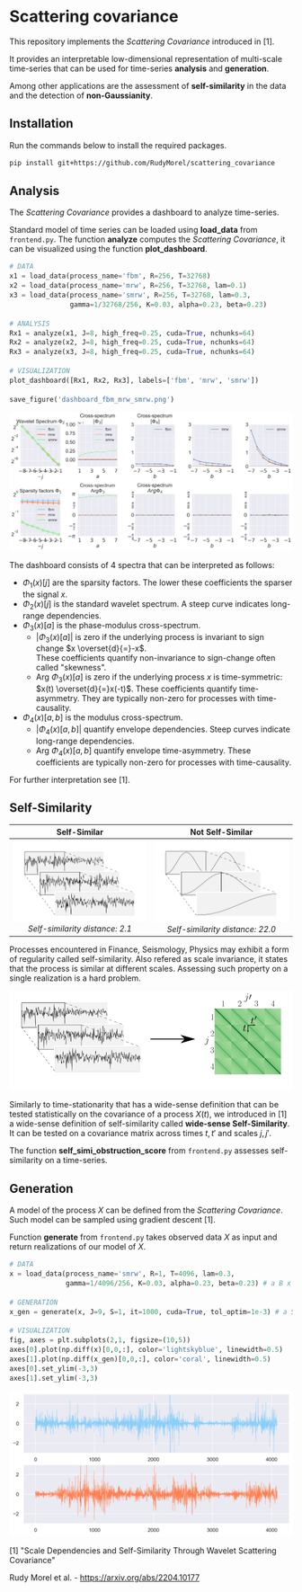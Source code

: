# Scattering covariance

This repository implements the *Scattering Covariance* introduced in [1].

It provides an interpretable low-dimensional representation of multi-scale time-series that can be used for time-series **analysis** and **generation**.

Among other applications are the assessment of **self-similarity** in the data and the detection of **non-Gaussianity**.

## Installation

Run the commands below to install the required packages.

```bash
pip install git+https://github.com/RudyMorel/scattering_covariance
```

## Analysis

The *Scattering Covariance* provides a dashboard to analyze time-series.

Standard model of time series can be loaded using **load_data** from `frontend.py`. The function **analyze** computes the *Scattering Covariance*, it can be visualized using the function **plot_dashboard**.

```python
# DATA
x1 = load_data(process_name='fbm', R=256, T=32768)
x2 = load_data(process_name='mrw', R=256, T=32768, lam=0.1)
x3 = load_data(process_name='smrw', R=256, T=32768, lam=0.3, 
               gamma=1/32768/256, K=0.03, alpha=0.23, beta=0.23)

# ANALYSIS
Rx1 = analyze(x1, J=8, high_freq=0.25, cuda=True, nchunks=64)
Rx2 = analyze(x2, J=8, high_freq=0.25, cuda=True, nchunks=64)
Rx3 = analyze(x3, J=8, high_freq=0.25, cuda=True, nchunks=64)

# VISUALIZATION
plot_dashboard([Rx1, Rx2, Rx3], labels=['fbm', 'mrw', 'smrw'])

save_figure('dashboard_fbm_mrw_smrw.png')
```

![alt text](illustration/dashboard_fbm_mrw_smrw.png "Scattering Spectra comparison")

The dashboard consists of 4 spectra that can be interpreted as follows:
- $\Phi_1(x)[j]$ are the sparsity factors. The lower these coefficients the sparser the signal $x$.
- $\Phi_2(x)[j]$ is the standard wavelet spectrum. A steep curve indicates long-range dependencies.
-  $\Phi_3(x)[a]$ is the phase-modulus cross-spectrum. 
    - $|\Phi_3(x)[a]|$ is zero if the underlying process is invariant to sign change $x \overset{d}{=}-x$. \
    These coefficients quantify non-invariance to sign-change often called "skewness".
    - Arg $\Phi_3(x)[a]$ is zero if the underlying process $x$ is time-symmetric: $x(t) \overset{d}{=}x(-t)$. 
    These coefficients quantify time-asymmetry. They are typically non-zero for processes with time-causality.
-  $\Phi_4(x)[a,b]$ is the modulus cross-spectrum. 
    - $|\Phi_4(x)[a,b]|$ quantify envelope dependencies. Steep curves indicate long-range dependencies.
    - Arg $\Phi_4(x)[a,b]$ quantify envelope time-asymmetry. These coefficients are typically non-zero for processes with time-causality.

For further interpretation see [1].

## Self-Similarity
Self-Similar             |  Not Self-Similar
:-------------------------:|:-------------------------:
![alt text](illustration/self_similar.png "Self-Similar example") *Self-similarity distance: 2.1* | ![alt text](illustration/not_self_similar.png "Not Self-Similar example") *Self-similarity distance: 22.0*

Processes encountered in Finance, Seismology, Physics may exhibit a form of regularity called self-similarity. Also refered as scale invariance, it states that the process is similar at different scales. 
Assessing such property on a single realization is a hard problem. 

![alt text](illustration/wide_sense_self_similarity.png "Wide-sense Self-Similarity")

Similarly to time-stationarity that has a wide-sense definition that can be tested statistically on the covariance of a process $X(t)$, we introduced in [1] a wide-sense definition of self-similarity called **wide-sense Self-Similarity**. It can be tested on a covariance matrix across times $t,t'$ and scales $j,j'$.

The function **self_simi_obstruction_score** from `frontend.py` assesses self-similarity on a time-series.
 

## Generation

A model of the process $X$ can be defined from the *Scattering Covariance*. Such model can be sampled using gradient descent [1].

Function **generate** from `frontend.py` takes observed data $X$ as input and return realizations of our model of $X$.

```python
# DATA
x = load_data(process_name='smrw', R=1, T=4096, lam=0.3,
              gamma=1/4096/256, K=0.03, alpha=0.23, beta=0.23) # a B x T array

# GENERATION
x_gen = generate(x, J=9, S=1, it=1000, cuda=True, tol_optim=1e-3) # a S x T array

# VISUALIZATION
fig, axes = plt.subplots(2,1, figsize=(10,5))
axes[0].plot(np.diff(x)[0,0,:], color='lightskyblue', linewidth=0.5)
axes[1].plot(np.diff(x_gen)[0,0,:], color='coral', linewidth=0.5)
axes[0].set_ylim(-3,3)
axes[1].set_ylim(-3,3)
```

![alt text](illustration/generation.png "Generation of a signal")

[1] "Scale Dependencies and Self-Similarity Through Wavelet Scattering Covariance"

Rudy Morel et al. - https://arxiv.org/abs/2204.10177
